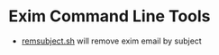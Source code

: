 Exim Command Line Tools
=======================
- [remsubject.sh](remsubject.sh) will remove exim email by subject
